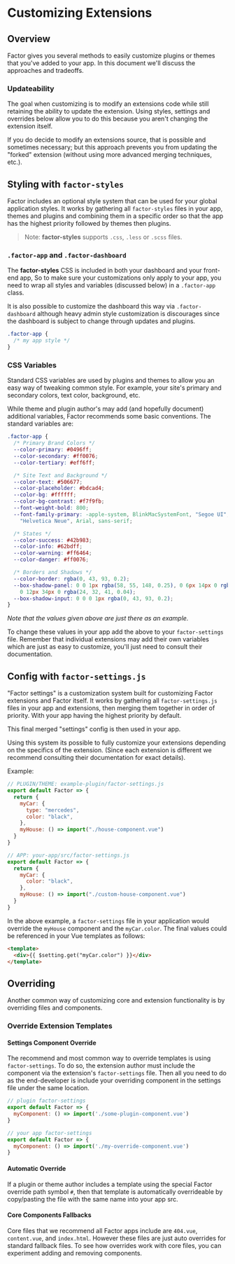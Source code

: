 # Customizing Extensions

## Overview

Factor gives you several methods to easily customize plugins or themes that you've added to your app. In this document we'll discuss the approaches and tradeoffs.

### Updateability

The goal when customizing is to modify an extensions code while still retaining the ability to update the extension. Using styles, settings and overrides below allow you to do this because you aren't changing the extension itself.

If you do decide to modify an extensions source, that is possible and sometimes necessary; but this approach prevents you from updating the "forked" extension (without using more advanced merging techniques, etc.).

## Styling with `factor-styles`

Factor includes an optional style system that can be used for your global application styles. It works by gathering all `factor-styles` files in your app, themes and plugins and combining them in a specific order so that the app has the highest priority followed by themes then plugins.

> Note: **factor-styles** supports `.css`, `.less` or `.scss` files.

### `.factor-app` and `.factor-dashboard`

The **factor-styles** CSS is included in both your dashboard and your front-end app, So to make sure your customizations only apply to your app, you need to wrap all styles and variables (discussed below) in a `.factor-app` class.

It is also possible to customize the dashboard this way via `.factor-dashboard` although heavy admin style customization is discourages since the dashboard is subject to change through updates and plugins.

```css
.factor-app {
  /* my app style */
}
```

### CSS Variables

Standard CSS variables are used by plugins and themes to allow you an easy way of tweaking common style. For example, your site's primary and secondary colors, text color, background, etc.

While theme and plugin author's may add (and hopefully document) additional variables, Factor recommends some basic conventions. The standard variables are:

```css
.factor-app {
  /* Primary Brand Colors */
  --color-primary: #0496ff;
  --color-secondary: #ff0076;
  --color-tertiary: #eff6ff;

  /* Site Text and Background */
  --color-text: #506677;
  --color-placeholder: #bdcad4;
  --color-bg: #ffffff;
  --color-bg-contrast: #f7f9fb;
  --font-weight-bold: 800;
  --font-family-primary: -apple-system, BlinkMacSystemFont, "Segoe UI", "Roboto",
    "Helvetica Neue", Arial, sans-serif;

  /* States */
  --color-success: #42b983;
  --color-info: #62bdff;
  --color-warning: #ff6464;
  --color-danger: #ff0076;

  /* Borders and Shadows */
  --color-border: rgba(0, 43, 93, 0.2);
  --box-shadow-panel: 0 0 1px rgba(58, 55, 148, 0.25), 0 6px 14px 0 rgba(24, 32, 41, 0.06),
    0 12px 34px 0 rgba(24, 32, 41, 0.04);
  --box-shadow-input: 0 0 0 1px rgba(0, 43, 93, 0.2);
}
```

_Note that the values given above are just there as an example._

To change these values in your app add the above to your `factor-settings` file. Remember that individual extensions may add their own variables which are just as easy to customize, you'll just need to consult their documentation.

## Config with `factor-settings.js`

"Factor settings" is a customization system built for customizing Factor extensions and Factor itself. It works by gathering all `factor-settings.js` files in your app and extensions, then merging them together in order of priority. With your app having the highest priority by default.

This final merged "settings" config is then used in your app.

Using this system its possible to fully customize your extensions depending on the specifics of the extension. (Since each extension is different we recommend consulting their documentation for exact details).

Example:

```js
// PLUGIN/THEME: example-plugin/factor-settings.js
export default Factor => {
  return {
    myCar: {
      type: "mercedes",
      color: "black",
    },
    myHouse: () => import("./house-component.vue")
  }
}

// APP: your-app/src/factor-settings.js
export default Factor => {
  return {
    myCar: {
      color: "black",
    },
    myHouse: () => import("./custom-house-component.vue")
  }
}
```

In the above example, a `factor-settings` file in your application would override the `myHouse` component and the `myCar.color`. The final values could be referenced in your Vue templates as follows:

```html
<template>
  <div>{{ $setting.get("myCar.color") }}</div>
</template>
```

## Overriding

Another common way of customizing core and extension functionality is by overriding files and components.

### Override Extension Templates

#### Settings Component Override

The recommend and most common way to override templates is using `factor-settings`. To do so, the extension author must include the component via the extension's `factor-settings` file. Then all you need to do as the end-developer is include your overriding component in the settings file under the same location.

```js
// plugin factor-settings
export default Factor => {
  myComponent: () => import('./some-plugin-component.vue')
}

// your app factor-settings
export default Factor => {
  myComponent: () => import('./my-override-component.vue')
}
```

#### Automatic Override

If a plugin or theme author includes a template using the special Factor override path symbol `#`, then that template is automatically overrideable by copy/pasting the file with the same name into your app src.

#### Core Components Fallbacks

Core files that we recommend all Factor apps include are `404.vue`, `content.vue`, and `index.html`. However these files are just auto overrides for standard fallback files. To see how overrides work with core files, you can experiment adding and removing components.
